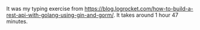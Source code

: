 It was my typing exercise from https://blog.logrocket.com/how-to-build-a-rest-api-with-golang-using-gin-and-gorm/. It takes around 1 hour 47 minutes.
